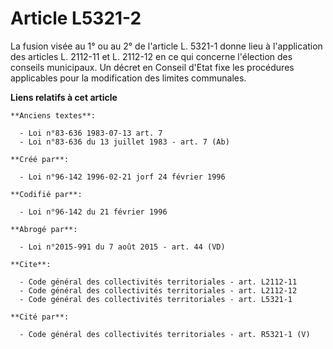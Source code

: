 # Article L5321-2

La fusion visée au 1° ou au 2° de l'article L. 5321-1 donne lieu à l'application des articles L. 2112-11 et L. 2112-12 en ce
qui concerne l'élection des conseils municipaux. Un décret en Conseil d'Etat fixe les procédures applicables pour la
modification des limites communales.

**Liens relatifs à cet article**

	**Anciens textes**:

	  - Loi n°83-636 1983-07-13 art. 7
	  - Loi n°83-636 du 13 juillet 1983 - art. 7 (Ab)

	**Créé par**:

	  - Loi n°96-142 1996-02-21 jorf 24 février 1996

	**Codifié par**:

	  - Loi n°96-142 du 21 février 1996

	**Abrogé par**:

	  - Loi n°2015-991 du 7 août 2015 - art. 44 (VD)

	**Cite**:

	  - Code général des collectivités territoriales - art. L2112-11
	  - Code général des collectivités territoriales - art. L2112-12
	  - Code général des collectivités territoriales - art. L5321-1

	**Cité par**:

	  - Code général des collectivités territoriales - art. R5321-1 (V)
